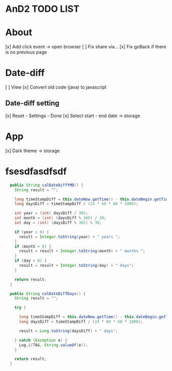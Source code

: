# AnD2 TODO LIST

# About
  [x] Add click event -> open browser
  [ ] Fix share via...
  [x] Fix goBack if there is no previous page

# Date-diff
  [ ] View
  [x] Convert old code (java) to javascript
## Date-diff setting
  [x] Reset - Settings - Done
  [x] Select start - end date -> storage

# App
  [x] Dark theme -> storage

# fsesdfasdfsdf
```java
  public String calDateDiffYMD() {
    String result = "";

    long timeStampDiff = this.dateNow.getTime() - this.dateBegin.getTime();
    long daysDiff = timeStampDiff / (24 * 60 * 60 * 1000);

    int year = (int) daysDiff / 365;
    int month = (int) (daysDiff % 365) / 30;
    int day = (int) (daysDiff % 365) % 30;

    if (year > 0) {
      result = Integer.toString(year) + " years ";
    }
    if (month > 0) {
      result = result + Integer.toString(month) + " months ";
    }
    if (day > 0) {
      result = result + Integer.toString(day) + " days";
    }

    return result;
  }

  public String calDateDiffDays() {
    String result = "";

    try {

      long timeStampDiff = this.dateNow.getTime() - this.dateBegin.getTime();
      long daysDiff = timeStampDiff / (24 * 60 * 60 * 1000);

      result = Long.toString(daysDiff) + " days";

    } catch (Exception e) {
      Log.i(TAG, String.valueOf(e));
    }

    return result;
  }
```
